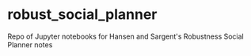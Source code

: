 # robust_social_planner

Repo of Jupyter notebooks for Hansen and Sargent's Robustness Social Planner notes